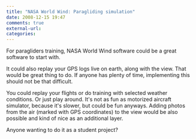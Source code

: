 ```yaml
---
title: "NASA World Wind: Paragliding simulation"
date: 2008-12-15 19:47
comments: true
external-url:
categories:
---
```

For paragliders training, NASA World Wind software could be a great software to start with.  
  
It could also replay your GPS logs live on earth, along with the view. That would be great thing to do. If anyone has plenty of time, implementing this should not be that difficult.  
  
You could replay your flights or do training with selected weather conditions. Or just play around. It's not as fun as motorized aircraft simulator, because it's slower, but could be fun anyways. Adding photos from the air (marked with GPS coordinates) to the view would be also possible and kind of nice as an additional layer.   
  
Anyone wanting to do it as a student project?
